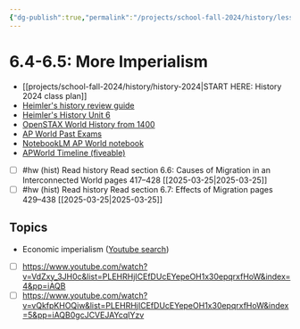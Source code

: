 ```yaml
---
{"dg-publish":true,"permalink":"/projects/school-fall-2024/history/lessons/6-4-6-5-more-imperialism/"}
---
```



#  6.4-6.5: More Imperialism

- [[projects/school-fall-2024/history/history-2024\|START HERE: History 2024 class plan]]
- [Heimler's history review guide](https://resources.heimlershistory.com/products/ap-world-heimler-review-guide)
- [Heimler's History Unit 6](https://www.youtube.com/playlist?list=PLEHRHjICEfDUcEYepeOH1x30epqrxfHoW)
- [OpenSTAX World History from 1400](https://openstax.org/books/world-history-volume-2/pages/1-introduction)
- [AP World Past Exams](https://apcentral.collegeboard.org/courses/ap-world-history/exam/past-exam-questions)
- [NotebookLM AP World notebook](https://notebooklm.google.com/notebook/94b83796-38ce-42a3-b8c6-61630d55f2a2)
- [APWorld Timeline (fiveable)](https://library.fiveable.me/ap-world/faqs/ultimate-ap-world-timeline/blog/7wbnilPDIokeXB7TZ9e3)




- [ ] #hw (hist) Read history  Read section 6.6: Causes of Migration in an Interconnected World pages 417–428 [[2025-03-25\|2025-03-25]] 
- [ ] #hw (hist) Read history  Read section 6.7: Effects of Migration pages 429–438 [[2025-03-25\|2025-03-25]] 

## Topics


- Economic imperialism ([Youtube search](https://www.youtube.com/results?search_query=Economic%20imperialism))
- [ ] https://www.youtube.com/watch?v=VdZxy_3JH0c&list=PLEHRHjICEfDUcEYepeOH1x30epqrxfHoW&index=4&pp=iAQB
- [ ] https://www.youtube.com/watch?v=vQkfpKHOQiw&list=PLEHRHjICEfDUcEYepeOH1x30epqrxfHoW&index=5&pp=iAQB0gcJCVEJAYcqIYzv

